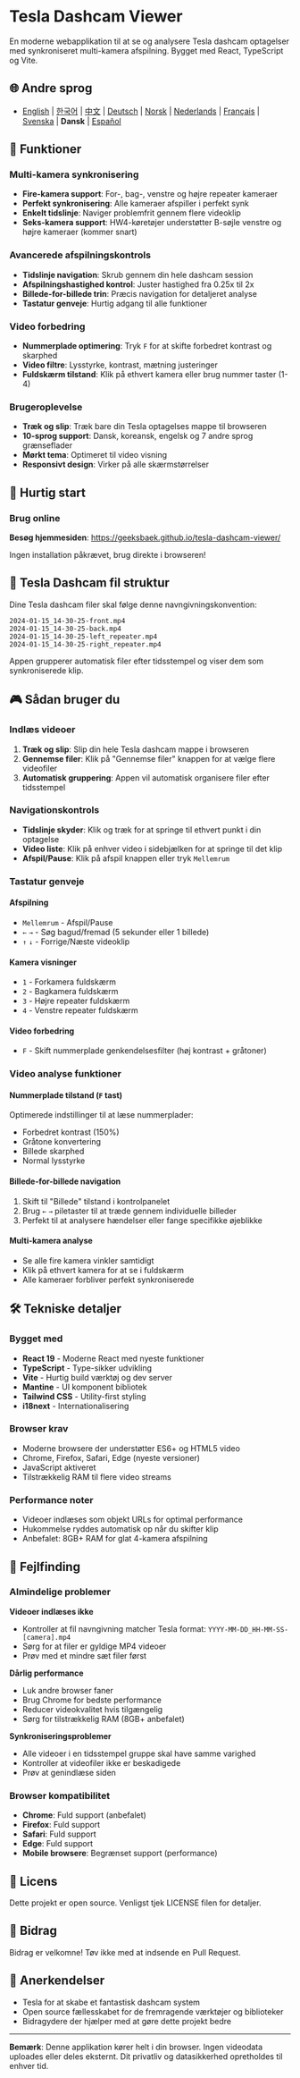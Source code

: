 # Tesla Dashcam Viewer

En moderne webapplikation til at se og analysere Tesla dashcam optagelser med synkroniseret multi-kamera afspilning. Bygget med React, TypeScript og Vite.

## 🌐 Andre sprog
- [English](README.en.md) | [한국어](README.md) | [中文](README.zh.md) | [Deutsch](README.de.md) | [Norsk](README.nb.md) | [Nederlands](README.nl.md) | [Français](README.fr.md) | [Svenska](README.sv.md) | **Dansk** | [Español](README.es.md)

## 🚗 Funktioner

### Multi-kamera synkronisering
- **Fire-kamera support**: For-, bag-, venstre og højre repeater kameraer
- **Perfekt synkronisering**: Alle kameraer afspiller i perfekt synk
- **Enkelt tidslinje**: Naviger problemfrit gennem flere videoklip
- **Seks-kamera support**: HW4-køretøjer understøtter B-søjle venstre og højre kameraer (kommer snart)

### Avancerede afspilningskontrols
- **Tidslinje navigation**: Skrub gennem din hele dashcam session
- **Afspilningshastighed kontrol**: Juster hastighed fra 0.25x til 2x
- **Billede-for-billede trin**: Præcis navigation for detaljeret analyse
- **Tastatur genveje**: Hurtig adgang til alle funktioner

### Video forbedring
- **Nummerplade optimering**: Tryk `F` for at skifte forbedret kontrast og skarphed
- **Video filtre**: Lysstyrke, kontrast, mætning justeringer
- **Fuldskærm tilstand**: Klik på ethvert kamera eller brug nummer taster (1-4)

### Brugeroplevelse
- **Træk og slip**: Træk bare din Tesla optagelses mappe til browseren
- **10-sprog support**: Dansk, koreansk, engelsk og 7 andre sprog grænseflader
- **Mørkt tema**: Optimeret til video visning
- **Responsivt design**: Virker på alle skærmstørrelser

## 🎯 Hurtig start

### Brug online

**Besøg hjemmesiden**: https://geeksbaek.github.io/tesla-dashcam-viewer/

Ingen installation påkrævet, brug direkte i browseren!

## 📁 Tesla Dashcam fil struktur

Dine Tesla dashcam filer skal følge denne navngivningskonvention:
```
2024-01-15_14-30-25-front.mp4
2024-01-15_14-30-25-back.mp4
2024-01-15_14-30-25-left_repeater.mp4
2024-01-15_14-30-25-right_repeater.mp4
```

Appen grupperer automatisk filer efter tidsstempel og viser dem som synkroniserede klip.

## 🎮 Sådan bruger du

### Indlæs videoer
1. **Træk og slip**: Slip din hele Tesla dashcam mappe i browseren
2. **Gennemse filer**: Klik på "Gennemse filer" knappen for at vælge flere videofiler
3. **Automatisk gruppering**: Appen vil automatisk organisere filer efter tidsstempel

### Navigationskontrols
- **Tidslinje skyder**: Klik og træk for at springe til ethvert punkt i din optagelse
- **Video liste**: Klik på enhver video i sidebjælken for at springe til det klip
- **Afspil/Pause**: Klik på afspil knappen eller tryk `Mellemrum`

### Tastatur genveje

#### Afspilning
- `Mellemrum` - Afspil/Pause
- `←` `→` - Søg bagud/fremad (5 sekunder eller 1 billede)
- `↑` `↓` - Forrige/Næste videoklip

#### Kamera visninger
- `1` - Forkamera fuldskærm
- `2` - Bagkamera fuldskærm
- `3` - Højre repeater fuldskærm
- `4` - Venstre repeater fuldskærm

#### Video forbedring
- `F` - Skift nummerplade genkendelsesfilter (høj kontrast + gråtoner)

### Video analyse funktioner

#### Nummerplade tilstand (`F` tast)
Optimerede indstillinger til at læse nummerplader:
- Forbedret kontrast (150%)
- Gråtone konvertering
- Billede skarphed
- Normal lysstyrke

#### Billede-for-billede navigation
1. Skift til "Billede" tilstand i kontrolpanelet
2. Brug `←` `→` piletaster til at træde gennem individuelle billeder
3. Perfekt til at analysere hændelser eller fange specifikke øjeblikke

#### Multi-kamera analyse
- Se alle fire kamera vinkler samtidigt
- Klik på ethvert kamera for at se i fuldskærm
- Alle kameraer forbliver perfekt synkroniserede

## 🛠️ Tekniske detaljer

### Bygget med
- **React 19** - Moderne React med nyeste funktioner
- **TypeScript** - Type-sikker udvikling
- **Vite** - Hurtig build værktøj og dev server
- **Mantine** - UI komponent bibliotek
- **Tailwind CSS** - Utility-first styling
- **i18next** - Internationalisering

### Browser krav
- Moderne browsere der understøtter ES6+ og HTML5 video
- Chrome, Firefox, Safari, Edge (nyeste versioner)
- JavaScript aktiveret
- Tilstrækkelig RAM til flere video streams

### Performance noter
- Videoer indlæses som objekt URLs for optimal performance
- Hukommelse ryddes automatisk op når du skifter klip
- Anbefalet: 8GB+ RAM for glat 4-kamera afspilning

## 🐛 Fejlfinding

### Almindelige problemer

**Videoer indlæses ikke**
- Kontroller at fil navngivning matcher Tesla format: `YYYY-MM-DD_HH-MM-SS-[camera].mp4`
- Sørg for at filer er gyldige MP4 videoer
- Prøv med et mindre sæt filer først

**Dårlig performance**
- Luk andre browser faner
- Brug Chrome for bedste performance
- Reducer videokvalitet hvis tilgængelig
- Sørg for tilstrækkelig RAM (8GB+ anbefalet)

**Synkroniseringsproblemer**
- Alle videoer i en tidsstempel gruppe skal have samme varighed
- Kontroller at videofiler ikke er beskadigede
- Prøv at genindlæse siden

### Browser kompatibilitet
- **Chrome**: Fuld support (anbefalet)
- **Firefox**: Fuld support
- **Safari**: Fuld support
- **Edge**: Fuld support
- **Mobile browsere**: Begrænset support (performance)

## 📄 Licens

Dette projekt er open source. Venligst tjek LICENSE filen for detaljer.

## 🤝 Bidrag

Bidrag er velkomne! Tøv ikke med at indsende en Pull Request.

## 🙏 Anerkendelser

- Tesla for at skabe et fantastisk dashcam system
- Open source fællesskabet for de fremragende værktøjer og biblioteker
- Bidragydere der hjælper med at gøre dette projekt bedre

---

**Bemærk**: Denne applikation kører helt i din browser. Ingen videodata uploades eller deles eksternt. Dit privatliv og datasikkerhed opretholdes til enhver tid.